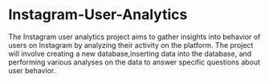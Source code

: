 # Instagram-User-Analytics
The Instagram user analytics project aims to gather insights into behavior of users on Instagram by analyzing their activity on the platform. The project will involve creating a new database,inserting data into the database, and performing various analyses on the data to answer specific questions about user behavior.

